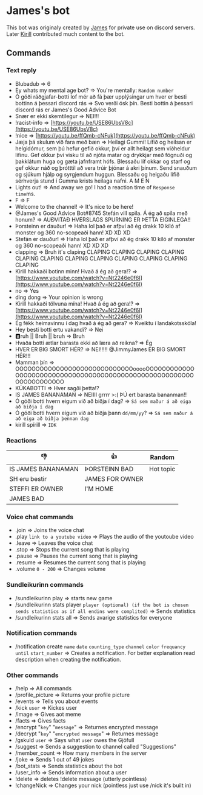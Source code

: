 # James's bot
This bot was originaly created by [James](https://github.com/JimmyJames188) for private use on discord servers. Later [Kirill](https://github.com/Kirill-iceland) contributed much content to the bot.

## Commands
### Text reply
* Blubadub => 6
* Ey whats my mental age bot? => You're mentally: `Random number`
* Ó góði ráðgjafar-botti lof mér að fá þær upplýsingar um hver er besti bottinn á þessari discord rás => Svo verði ósk þín. Besti bottin á þessari discord rás er James's Good Advice Bot
* Snær er ekki skemtilegur => NEI!!!
* !racist-info => [https://youtu.be/USE86UbsV8c](https://youtu.be/USE86UbsV8c)
* !nice => [https://youtu.be/ffQmb-cNFuk](https://youtu.be/ffQmb-cNFuk)
* Jæja þá skulum við fara með bæn => Heilagi Gummi! Lífið og heilsan er helgidómur, sem þú hefur gefið okkur, því er allt heilagt sem viðheldur lífinu. Gef okkur því visku til að njóta matar og drykkjar með fögnuði og þakklátum huga og gæta jafnframt hófs. Blessaðu líf okkar og starf og gef okkur náð og þrótttil að vera trúir þjónar á akri þínum. Send snauðum og sjúkum hjálp og syrgjendum huggun. Blessaðu og helgaðu lífið sérhverja stund í Gumma krists heilaga nafni. A M E N
* Lights out! => And away we go! I had a reaction time of `Response time`ms.
* F => F
* Welcome to the channel! => It's nice to be here!
* @James's Good Advice Bot#8745 Stefán vill spila. Á ég að spila með honum? => AUÐVITAÐ HVERSLAGS SPURNING ER ÞETTA EIGINLEGA!!
* Þorsteinn er dauður! => Haha lol það er afþví að ég drakk 10 kíló af monster og 360 no-scopeaði hann! XD XD XD
* Stefán er dauður! => Haha lol það er afþví að ég drakk 10 kíló af monster og 360 no-scopeaði hann! XD XD XD
* clapping => Bruh it´s claping   CLAPING   CLAPING   CLAPING   CLAPING   CLAPING    CLAPING   CLAPING   CLAPING   CLAPING    CLAPING   CLAPING   CLAPING
* Kirill hakkaði botinn minn! Hvað á ég að gera!? => [https://www.youtube.com/watch?v=Nt2246e0f6I](https://www.youtube.com/watch?v=Nt2246e0f6I)
* no => Yes
* ding dong => Your opinion is wrong
* Kirill hakkaði tölvuna mína! Hvað á ég að gera!? => [https://www.youtube.com/watch?v=Nt2246e0f6I](https://www.youtube.com/watch?v=Nt2246e0f6I)
* Ég fékk heimavinnu í dag hvað á ég að gera? => Kveiktu í landakotsskóla!
* Hey besti botti ertu vakandi? => Nei
* 🅱️ruh || Bruh || bruh => Bruh
* Hvaða botti ætlar barasta ekki að læra að reikna? => Ég
* HVER ER BIG SMORT HÉR? => NEI!!!!! @JimmyJames ER BIG SMORT HÉR!!!
* Mamman þín => OOOOOOOOOOOOOOOOOOOOOOOOOOOOOooooOOOOOOOOOOOOOOOOOOOOOOOOOOOOOOOOOOOOOOOOOOOOOOOOOOOOOOOOOOOOOOOOOOOO
* KÚKABOTTI => Hver sagði þetta!?
* IS JAMES BANANAMAN => NEIIII grrrr >:( ÞÚ ert barasta bananman!! 
* Ó góði botti hvern eigum við að biðja í dag? => `Sá sem maður á að eiga að biðja í dag`  
* Ó góði botti hvern eigum við að biðja þann `dd/mm/yy`? => `Sá sem maður á að eiga að biðja þennan dag`  
* kirill spírill => `IDK`

### Reactions
| 👎                    | 👍                |  Random   |
| --------------------- | ----------------- | --------- |
| IS JAMES BANANAMAN    | ÞORSTEINN BAD     | Hot topic |
| SH eru bestir         | JAMES FOR OWNER   |           |
| STEFFI ER OWNER       | I'M HOME          |           |
| JAMES BAD             |                   |           |

### Voice chat commands
* .join => Joins the voice chat
* .play `link to a youtube video` => Plays the audio of the youtoube video
* .leave => Leaves the voice chat
* .stop => Stops the current song that is playing
* .pause => Pauses the current song that is playing
* .resume => Resumes the current song that is playing
* .volume `0 - 200` => Changes volume

### Sundleikurinn commands
* /sundleikurinn play => starts new game
* /sundleikurinn stats player `player (optional) (if the bot is chosen sends statistics as if all endins were complited)` => Sends statistics
* /sundleikurinn stats all => Sends avarige statistics for everyone

### Notification commands
* /notification create `name` `date` `counting_type` `channel` `color` `frequancy` `until` `start_number` => Creates a notification. For better explanation read description when creating the notification.

### Other commands
* /help => All commands
* /profile_picture => Returns your profile picture
* /events => Tells you about events
* /kick `user` => Kickes user
* /image => Gives aot meme
* /facts => Gives facts
* /encrypt "`key`" "`message`" => Returnes encrypted message
* /decrypt "`key`" "`encrypted message`" => Returnes message
* /gskuld `user` => Says what `user` owes the Gjöfull
* /suggest => Sends a suggestion to channel called "Suggestions"
* /member_count => How many members in the server
* /joke => Sends 1 out of 49 jokes 
* /bot_stats => Sends statistics about the bot
* /user_info => Sends information about a user
* !delete => deletes !delete message (utterly pointless)
* !changeNick => Changes your nick (pointless just use /nick it's built in)

<!-- END OF COMMANDS -->
